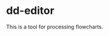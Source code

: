 <!--
 * @Author: DaiLinBo
 * @Date: 2020-07-16 17:46:03
 * @LastEditTime: 2020-07-16 17:47:27
 * @LastEditors: DaiLinBo
 * @Description: 
--> 
# dd-editor
This is a tool for processing flowcharts.
